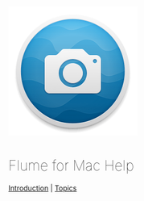 

<div class="center"><img src="/logo.png" width="256" height="256" /></div>

<div class="center"><h1 style="font-weight: 120;">Flume for Mac Help</h1></div>

<div class="center"><a href="introduction.html">Introduction</a> | <a href="summary.html">Topics</a></div>